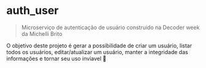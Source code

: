 # auth_user

<!---Esses são exemplos. Veja https://shields.io para outras pessoas ou para personalizar este conjunto de escudos. Você pode querer incluir dependências, status do projeto e informações de licença aqui--->

> Microserviço de autenticação de usuário construido na Decoder week da Michelli Brito

O objetivo deste projeto é gerar a possibilidade de criar um usuário, listar todos os usuários, editar/atualizar um usuário, manter a integridade das informações e tornar seu uso inviavel 👀
